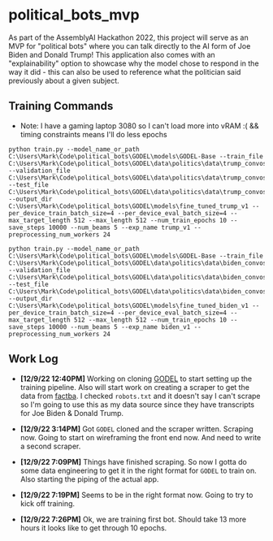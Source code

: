 # political_bots_mvp
As part of the AssemblyAI Hackathon 2022, this project will serve as an MVP for "political bots" where you can talk directly to the AI form of Joe Biden and Donald Trump! This application also comes with an "explainability" option to showcase why the model chose to respond in the way it did - this can also be used to reference what the politician said previously about a given subject.

## Training Commands

* Note: I have a gaming laptop 3080 so I can't load more into vRAM :( && timing constraints means I'll do less epochs
```
python train.py --model_name_or_path C:\Users\Mark\Code\political_bots\GODEL\models\GODEL-Base --train_file C:\Users\Mark\Code\political_bots\GODEL\data\politics\data\trump_convos_train.json --validation_file C:\Users\Mark\Code\political_bots\GODEL\data\politics\data\trump_convos_val.json --test_file C:\Users\Mark\Code\political_bots\GODEL\data\politics\data\trump_convos_test.json --output_dir C:\Users\Mark\Code\political_bots\GODEL\models\fine_tuned_trump_v1 --per_device_train_batch_size=4 --per_device_eval_batch_size=4 --max_target_length 512 --max_length 512 --num_train_epochs 10 --save_steps 10000 --num_beams 5 --exp_name trump_v1 --preprocessing_num_workers 24
```
```
python train.py --model_name_or_path C:\Users\Mark\Code\political_bots\GODEL\models\GODEL-Base --train_file C:\Users\Mark\Code\political_bots\GODEL\data\politics\data\biden_convos_train.json --validation_file C:\Users\Mark\Code\political_bots\GODEL\data\politics\data\biden_convos_val.json --test_file C:\Users\Mark\Code\political_bots\GODEL\data\politics\data\biden_convos_test.json --output_dir C:\Users\Mark\Code\political_bots\GODEL\models\fine_tuned_biden_v1 --per_device_train_batch_size=4 --per_device_eval_batch_size=4 --max_target_length 512 --max_length 512 --num_train_epochs 10 --save_steps 10000 --num_beams 5 --exp_name biden_v1 --preprocessing_num_workers 24
```

## Work Log
* **[12/9/22 12:40PM]** Working on cloning [GODEL](https://github.com/microsoft/GODEL) to start setting up the training pipeline. Also will start work on creating a scraper to get the data from [factba](https://factba.se/). I checked `robots.txt` and it doesn't say I can't scrape so I'm going to use this as my data source since they have transcripts for Joe Biden & Donald Trump.

* **[12/9/22 3:14PM]** Got `GODEL` cloned and the scraper written. Scraping now. Going to start on wireframing the front end now. And need to write a second scraper.

* **[12/9/22 7:09PM]** Things have finished scraping. So now I gotta do some data engineering to get it in the right format for `GODEL` to train on. Also starting the piping of the actual app.

* **[12/9/22 7:19PM]** Seems to be in the right format now. Going to try to kick off training.

* **[12/9/22 7:26PM]** Ok, we are training first bot. Should take 13 more hours it looks like to get through 10 epochs. 